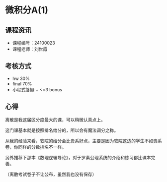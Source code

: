 # 微积分A(1)

## 课程资讯

- 课程编号：24100023
- 课程老师：刘世霞

## 考核方式

- hw 30%
- final 70%
- 小程式答疑 + <=3 bonus

## 心得

离散是我这届区分度最大的课，可以稍微认真点上。

这门课基本就是按照排名给分的，所以会有魔法调分之称。

从我的经验来看，软院的给分会比贵系好点，主要是因为软院这边的学生不如贵系卷，你同样的分数排名不一样。

另外推荐下那本《数理逻辑导论》，对于罗素公理系统的介绍和练习都比课本完善。

（离散考试卷子不让公布，虽然我也没有保存）
